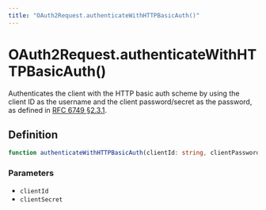 ```yaml
---
title: "OAuth2Request.authenticateWithHTTPBasicAuth()"
---
```


# OAuth2Request.authenticateWithHTTPBasicAuth()

Authenticates the client with the HTTP basic auth scheme by using the client ID as the username and the client password/secret as the password, as defined in [RFC 6749 §2.3.1](https://datatracker.ietf.org/doc/html/rfc6749#section-2.3.1).

## Definition

```ts
function authenticateWithHTTPBasicAuth(clientId: string, clientPassword: string): void;
```

### Parameters

- `clientId`
- `clientSecret`
